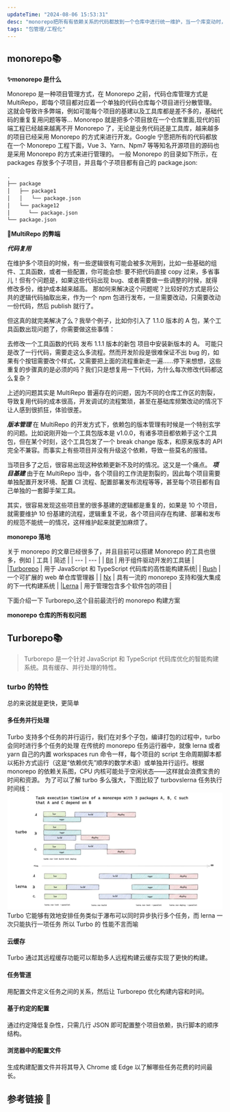 ```yaml
---
updateTime: "2024-08-06 15:53:31"
desc: "monorepo把所有有依赖关系的代码都放到一个仓库中进行统一维护，当一个库变动时，其它的代码能自动的进行依赖升级，那么就能精简开发流程、提高开发效率。这种多包的代码仓库管理方式"
tags: "包管理/工程化"
---
```


## monorepo📚

**✨monorepo 是什么**

Monorepo 是一种项目管理方式，在 Monorepo 之前，代码仓库管理方式是 MultiRepo，即每个项目都对应着一个单独的代码仓库每个项目进行分散管理。
这就会导致许多弊端，例如可能每个项目的基建以及工具库都是差不多的，基础代码的重复复用问题等等...
Monorepo 就是把多个项目放在一个仓库里面,现代的前端工程已经越来越离不开 Monorepo 了，无论是业务代码还是工具库，越来越多的项目已经采用 Monorepo 的方式来进行开发。Google 宁愿把所有的代码都放在一个 Monorepo 工程下面，Vue 3、Yarn、Npm7 等等知名开源项目的源码也是采用 Monorepo 的方式来进行管理的。
一般 Monorepo 的目录如下所示，在 packages 存放多个子项目，并且每个子项目都有自己的 package.json:

```md
.
├── package
│   ├── package1
│   │   └── package.json
│   └── package12
│      └── package.json
└── package.json
```

**🍰MultiRepo 的弊端**

**_代码复用_**

在维护多个项目的时候，有一些逻辑很有可能会被多次用到，比如一些基础的组件、工具函数，或者一些配置，你可能会想: 要不把代码直接 copy 过来，多省事儿！但有个问题是，如果这些代码出现 bug、或者需要做一些调整的时候，就得修改多份，维护成本越来越高。
那如何来解决这个问题呢？比较好的方式是将公共的逻辑代码抽取出来，作为一个 npm 包进行发布，一旦需要改动，只需要改动一份代码，然后 publish 就行了。

但这真的就完美解决了么？我举个例子，比如你引入了 1.1.0 版本的 A 包，某个工具函数出现问题了，你需要做这些事情：

去修改一个工具函数的代码
发布 1.1.1 版本的新包
项目中安装新版本的 A。
可能只是改了一行代码，需要走这么多流程。然而开发阶段是很难保证不出 bug 的，如果有个按钮需要改个样式，又需要把上面的流程重新走一遍......停下来想想，这些重复的步骤真的是必须的吗？我们只是想复用一下代码，为什么每次修改代码都这么复杂？

上述的问题其实是 MultiRepo 普遍存在的问题，因为不同的仓库工作区的割裂，导致复用代码的成本很高，开发调试的流程繁琐，甚至在基础库频繁改动的情况下让人感到很抓狂，体验很差。

**_版本管理_**
在 MultiRepo 的开发方式下，依赖包的版本管理有时候是一个特别玄学的问题。比如说刚开始一个工具包版本是 v1.0.0，有诸多项目都依赖于这个工具包，但在某个时刻，这个工具包发了一个 break change 版本，和原来版本的 API 完全不兼容。而事实上有些项目并没有升级这个依赖，导致一些莫名的报错。

当项目多了之后，很容易出现这种依赖更新不及时的情况。这又是一个痛点。
**_项目基建_**
由于在 MultiRepo 当中，各个项目的工作流是割裂的，因此每个项目需要单独配置开发环境、配置 CI 流程、配置部署发布流程等等，甚至每个项目都有自己单独的一套脚手架工具。

其实，很容易发现这些项目里的很多基建的逻辑都是重复的，如果是 10 个项目，就需要维护 10 份基建的流程，逻辑重复不说，各个项目间存在构建、部署和发布的规范不能统一的情况，这样维护起来就更加麻烦了。

**monorepo 落地**

关于 monorepo 的文章已经很多了，并且目前可以搭建 Monorepo 的工具也很多，例如
| 工具 | 简述 |
| --- | --- |
| [Bit](https://bit.dev/) | 用于组件驱动开发的工具链 |
|[Turborepo](https://turbo.build/repo/docs) | 用于 JavaScript 和 TypeScript 代码库的高性能构建系统|
| [Rush](https://rushjs.io/) | 一个可扩展的 web 单仓库管理器 |
| [Nx](https://nx.dev/) | 具有一流的 monorepo 支持和强大集成的下一代构建系统 |
|[Lerna](https://www.lernajs.cn/) | 用于管理包含多个软件包的项目 |

下面介绍一下 Turborepo,这个目前最流行的 monorepo 构建方案

**monorepo 仓库的所有权问题**

<LinkCard desc="Every big monorepo needs the CODEOWNERS feature" link="https://www.satellytes.com/blog/post/monorepo-codeowner-github-enterprise/"></LinkCard>

## Turborepo📚

> Turborepo 是一个针对 JavaScript 和 TypeScript 代码库优化的智能构建系统。具有缓存、并行处理的特性。

### turbo 的特性

总的来说就是更快，更简单

#### 多任务并行处理

Turbo 支持多个任务的并行运行，我们在对多个子包，编译打包的过程中，turbo 会同时进行多个任务的处理
在传统的 monorepo 任务运行器中，就像 lerna 或者 yarn 自己的内置 workspaces run 命令一样，每个项目的 script 生命周期脚本都以拓扑方式运行（这是“依赖优先”顺序的数学术语）或单独并行运行。根据 monorepo 的依赖关系图，CPU 内核可能处于空闲状态——这样就会浪费宝贵的时间和资源。
为了可以了解 turbo 多么强大，下图比较了 turbovslerna 任务执行时间线：
![alt text](image-9.png)
Turbo 它能够有效地安排任务类似于瀑布可以同时异步执行多个任务，而 lerna 一次只能执行一项任务 所以 Turbo 的 性能不言而喻

#### 云缓存

Turbo 通过其远程缓存功能可以帮助多人远程构建云缓存实现了更快的构建。

#### 任务管道

用配置文件定义任务之间的关系，然后让 Turborepo 优化构建内容和时间。

#### 基于约定的配置

通过约定降低复杂性，只需几行 JSON 即可配置整个项目依赖，执行脚本的顺序结构。

#### 浏览器中的配置文件

生成构建配置文件并将其导入 Chrome 或 Edge 以了解哪些任务花费的时间最长。

## 参考链接 🔗

<LinkCard desc="前端工程Monorepo项目管理方式" link="https://www.jb51.net/article/254801.htm"></LinkCard>

<LinkCard desc="前端工程Monorepo项目管理方式" link="https://www.jb51.net/article/254801.htm"></LinkCard>
